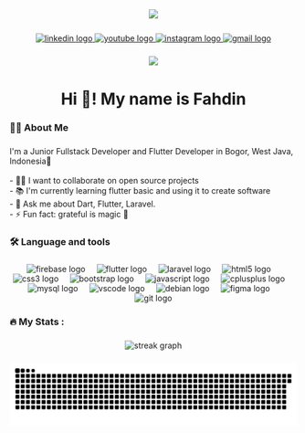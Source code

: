 <div align="center">
  <img height="150" src="https://c.tenor.com/zn8iyusePtgAAAAC/tenor.gif">
</div>

###

<div align="center">
  <a href="https://www.linkedin.com/in/moch-fahdin-453b0a286/" target="_blank">
    <img src="https://img.shields.io/static/v1?message=LinkedIn&logo=linkedin&label=&color=0077B5&logoColor=white&labelColor=&style=for-the-badge" height="25" alt="linkedin logo"  />
  </a>
  <a href="https://www.youtube.com/@ytfahdin?sub_confirmation=1" target="_blank">
    <img src="https://img.shields.io/static/v1?message=Youtube&logo=youtube&label=&color=FF0000&logoColor=white&labelColor=&style=for-the-badge" height="25" alt="youtube logo"  />
  </a>
  <a href="https://www.instagram.com/dhinn.donk/" target="_blank">
    <img src="https://img.shields.io/static/v1?message=Instagram&logo=instagram&label=&color=E4405F&logoColor=white&labelColor=&style=for-the-badge" height="25" alt="instagram logo"  />
  </a>
  <a href="mailto:fahdin.065121154@unpak.ac.id" target="_blank">
    <img src="https://img.shields.io/static/v1?message=Gmail&logo=gmail&label=&color=D14836&logoColor=white&labelColor=&style=for-the-badge" height="25" alt="gmail logo"  />
  </a>
</div>


###

<div align="center">
  <img src="https://visitor-badge.laobi.icu/badge?page_id=dhindonk.dhindonk&"  />
</div>

###

<h1 align="center">Hi 👋! My name is Fahdin</h1>

###

<h3 align="left">👩‍💻  About Me</h3>

###

<p align="left">I'm a Junior Fullstack Developer and Flutter Developer in Bogor, West Java, Indonesia🌆<br><br>- 🧑‍💻 I want to collaborate on open source projects<br>- 📚 I'm currently learning flutter basic and using it to create software<br>- 💬 Ask me about Dart, Flutter, Laravel.<br>- ⚡ Fun fact: grateful is magic 🐰</p>

###

<h3 align="left">🛠 Language and tools</h3>

###

<div align="center">
  <img src="https://cdn.jsdelivr.net/gh/devicons/devicon/icons/firebase/firebase-plain-wordmark.svg" height="40" alt="firebase logo"  />
  <img width="12" />
  <img src="https://cdn.jsdelivr.net/gh/devicons/devicon/icons/flutter/flutter-original.svg" height="40" alt="flutter logo"  />
  <img width="12" />
  <img src="https://cdn.simpleicons.org/laravel/FF2D20" height="40" alt="laravel logo"  />
  <img width="12" />
  <img src="https://cdn.jsdelivr.net/gh/devicons/devicon/icons/html5/html5-original.svg" height="40" alt="html5 logo"  />
  <img width="12" />
  <img src="https://cdn.jsdelivr.net/gh/devicons/devicon/icons/css3/css3-original.svg" height="40" alt="css3 logo"  />
  <img width="12" />
  <img src="https://cdn.jsdelivr.net/gh/devicons/devicon/icons/bootstrap/bootstrap-original.svg" height="40" alt="bootstrap logo"  />
  <img width="12" />
<!--   <img width="12" /> -->
<!--   <img src="https://cdn.jsdelivr.net/gh/devicons/devicon/icons/python/python-original.svg" height="40" alt="python logo"  /> -->
<!--   <img width="12" /> -->
  <img src="https://cdn.jsdelivr.net/gh/devicons/devicon/icons/javascript/javascript-original.svg" height="40" alt="javascript logo"  />
  <img width="12" />
  <img src="https://cdn.jsdelivr.net/gh/devicons/devicon/icons/cplusplus/cplusplus-original.svg" height="40" alt="cplusplus logo"  />
<!--   <img src="https://cdn.jsdelivr.net/gh/devicons/devicon/icons/dart/dart-original.svg" height="40" alt="dart logo"  /> -->
  <img width="12" />
  <img src="https://cdn.jsdelivr.net/gh/devicons/devicon/icons/mysql/mysql-original.svg" height="40" alt="mysql logo"  />
  <img width="12" />
  <img src="https://cdn.jsdelivr.net/gh/devicons/devicon/icons/vscode/vscode-original.svg" height="40" alt="vscode logo"  />
  <img width="12" />
<!--   <img src="https://cdn.jsdelivr.net/gh/devicons/devicon/icons/sqlite/sqlite-original.svg" height="40" alt="sqlite logo"  /> -->
<!--   <img width="12" /> -->
<!--   <img src="https://cdn.jsdelivr.net/gh/devicons/devicon/icons/composer/composer-original.svg" height="40" alt="composer logo"  /> -->
<!--   <img width="12" /> -->
  <img src="https://cdn.jsdelivr.net/gh/devicons/devicon/icons/debian/debian-original.svg" height="40" alt="debian logo"  />
  <img width="12" />
  <img src="https://cdn.jsdelivr.net/gh/devicons/devicon/icons/figma/figma-original.svg" height="40" alt="figma logo"  />
  <img width="12" />
  <img src="https://cdn.jsdelivr.net/gh/devicons/devicon/icons/git/git-original.svg" height="40" alt="git logo"  />
</div>

###

<h3 align="left">🔥   My Stats :</h3>

###

<div align="center">
  <img src="https://streak-stats.demolab.com?user=dhindonk&locale=en&mode=daily&theme=dark&hide_border=false&border_radius=5&order=3" height="220" alt="streak graph"  />
</div>

###

<img src="snake.svg" alt="Snake animation" />

###
